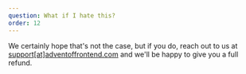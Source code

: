 ```yaml
---
question: What if I hate this?
order: 12
---
```


We certainly hope that's not the case, but if you do, reach out to us at [support[at]adventoffrontend.com](mailto:support@adventoffrontend.com) and we'll be happy to give you a full refund.